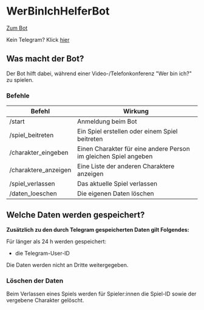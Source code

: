 # WerBinIchHelferBot

[Zum Bot](https://t.me/wer_bin_ich_gamebot)

Kein Telegram? Klick [hier](https://werbinich.peter-pauly.eu)

## Was macht der Bot?

Der Bot hilft dabei, während einer Video-/Telefonkonferenz "Wer bin ich?" zu spielen.

### Befehle

| Befehl | Wirkung |
|---|---|
| /start | Anmeldung beim Bot |
| /spiel_beitreten | Ein Spiel erstellen oder einem Spiel beitreten |
| /charakter_eingeben | Einen Charakter für eine andere Person im gleichen Spiel angeben |
| /charaktere_anzeigen | Eine Liste der anderen Charaktere anzeigen |
| /spiel_verlassen | Das aktuelle Spiel verlassen |
| /daten_loeschen | Die eigenen Daten löschen |

## Welche Daten werden gespeichert?

__Zusätzlich zu den durch Telegram gespeicherten Daten gilt Folgendes:__

Für länger als 24 h werden gespeichert:

- die Telegram-User-ID

Die Daten werden nicht an Dritte weitergegeben.

### Löschen der Daten

Beim Verlassen eines Spiels werden für Spieler:innen die Spiel-ID sowie der vergebene Charakter gelöscht.
